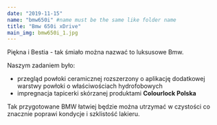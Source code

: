 ```yaml
---
date: "2019-11-15"
name: "bmw650i" #name must be the same like folder name
title: "Bmw 650i xDrive"
main_img: bmw650i_1.jpg
---
```


Piękna i Bestia - tak śmiało można nazwać to luksusowe Bmw.
<p>Naszym zadaniem było:</p>
<ul>
    <li>przegląd powłoki ceramicznej rozszerzony o aplikację dodatkowej warstwy powłoki o właściwościach hydrofobowych</li>
    <li>impregnacja tapicerki skórzanej produktami <strong>Colourlock Polska</strong></li>
</ul>
Tak przygotowane BMW łatwiej będzie można utrzymać w czystości co znacznie poprawi kondycje i szklistość lakieru. 